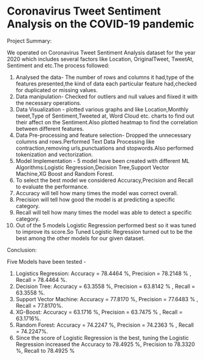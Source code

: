 # Coronavirus Tweet Sentiment Analysis on the COVID-19 pandemic

Project Summary:

We operated on Coronavirus Tweet Sentiment Analysis dataset for the year 2020 which includes several factors like Location, OriginalTweet, TweetAt, Sentiment and etc.The process followed:

1. Analysed the data- The number of rows and columns it had,type of the features presented,the kind of data each particular feature had,checked for duplicated or missing values.
2. Data manipulation- Checked for outliers and null values and fiixed it with the necessary operations.
3. Data Visualization - plotted various graphs and like Location,Monthly tweet,Type of Sentiment,Tweeted at, Word Cloud etc. charts to find out their affect on the Sentiment.Also plotted heatmap to find the correlation between different features.
4. Data Pre-processing and feature selection- Dropped the unnecessary columns and rows.Performed Text Data Processing like contraction,removing urls,punctuations and stopwords.Also performed tokenization and vectorization.
5. Model Implementation - 5 model have been created with different ML Algorithms:Logistic Regression,Decision Tree,Support Vector Machine,XG Boost and Random Forest.
6. To select the best model we considered Accuracy,Precision and Recall to evaluate the performance.
7. Accuracy will tell how many times the model was correct overall.
8. Precision will tell how good the model is at predicting a specific category.
9. Recall will tell how many times the model was able to detect a specific category.
10. Out of the 5 models Logistic Regression performed best so it was tuned to improve its score.So Tuned Logistic Regression turned out to be the best among the other models for our given dataset.

Conclusion:

Five Models have been tested -

1. Logistics Regression: Accuracy = 78.4464 %, Precision = 78.2148 % , Recall = 78.4464 %.
2. Decision Tree: Accuracy = 63.3558 %, Precision = 63.8142 % , Recall = 63.3558 %.
3. Support Vector Machine: Accuracy = 77.8170 %, Precision = 77.6483 % , Recall = 77.8170%.
4. XG-Boost: Accuracy = 63.1716 %, Precision = 63.7475 % , Recall = 63.1716%.
5. Random Forest: Accuracy = 74.2247 %, Precision = 74.2363 % , Recall = 74.2247%.
6. Since the score of Logistic Regression is the best, tuning the Logistic Regression increased the Accuracy to 78.4925 %, Precision to 78.3320 %, Recall to 78.4925 %
